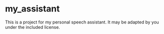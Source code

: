 # my_assistant
This is a project for my personal speech assistant. It may be adapted by you under the included license.
